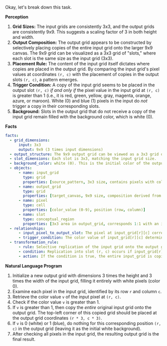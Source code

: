Okay, let's break down this task.

**Perception**

1.  **Grid Sizes:** The input grids are consistently 3x3, and the output grids are consistently 9x9. This suggests a scaling factor of 3 in both height and width.
2.  **Output Composition:** The output grid appears to be constructed by selectively placing copies of the entire input grid onto the larger 9x9 canvas. The 9x9 grid can be visualized as a 3x3 grid of "slots," where each slot is the same size as the input grid (3x3).
3.  **Placement Rule:** The content of the input grid itself dictates where copies are placed in the output grid. By comparing the input grid's pixel values at coordinates `(r, c)` with the placement of copies in the output slots `(r, c)`, a pattern emerges.
4.  **Trigger Condition:** A copy of the input grid seems to be placed in the output slot `(r, c)` *if and only if* the pixel value in the input grid at `(r, c)` is greater than 1 (i.e., it is red, green, yellow, gray, magenta, orange, azure, or maroon). White (0) and blue (1) pixels in the input do *not* trigger a copy in their corresponding slots.
5.  **Background:** Slots in the output grid that do not receive a copy of the input grid remain filled with the background color, which is white (0).

**Facts**


```yaml
facts:
  - grid_dimensions:
      input: 3x3
      output: 9x9 (3 times input dimensions)
  - output_structure: The 9x9 output grid can be viewed as a 3x3 grid of 'slots'.
  - slot_dimensions: Each slot is 3x3, matching the input grid size.
  - background_color: white (0). This is the initial color of the output grid and fills any slots not overwritten.
  - objects:
      - name: input_grid
        type: grid
        properties: [source_pattern, 3x3 size, contains pixels with colors 0-9]
      - name: output_grid
        type: grid
        properties: [target_canvas, 9x9 size, composition derived from input]
      - name: pixel
        type: cell
        properties: [color_value (0-9), position (row, column)]
      - name: slot
        type: conceptual_region
        properties: [3x3 area in output_grid, corresponds 1:1 with an input pixel position]
  - relationships:
      - input_pixel_to_output_slot: The pixel at input_grid[r][c] corresponds to the slot at the top-left corner output_grid[r*3][c*3].
      - trigger_condition: The color value of input_grid[r][c] determines the content of the corresponding output slot.
  - transformation_rule:
      - rule: Selective replication of the input grid onto the output grid.
      - condition: Replication into slot (r, c) occurs if input_grid[r][c] > 1.
      - action: If the condition is true, the entire input_grid is copied into the output_grid, with its top-left corner aligned with the slot's top-left corner (r*3, c*3).
```


**Natural Language Program**

1.  Initialize a new output grid with dimensions 3 times the height and 3 times the width of the input grid, filling it entirely with white pixels (color 0).
2.  Examine each pixel in the input grid, identified by its row `r` and column `c`.
3.  Retrieve the color value `v` of the input pixel at `(r, c)`.
4.  Check if the color value `v` is greater than 1.
5.  If `v` is greater than 1, then copy the *entire* original input grid onto the output grid. The top-left corner of this copied grid should be placed at the output grid coordinates `(r * 3, c * 3)`.
6.  If `v` is 0 (white) or 1 (blue), do nothing for this corresponding position `(r, c)` in the output grid (leaving it as the initial white background).
7.  After checking all pixels in the input grid, the resulting output grid is the final result.